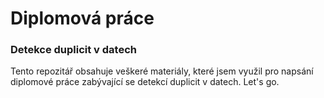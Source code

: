 # Diplomová práce
### Detekce duplicit v datech

Tento repozitář obsahuje veškeré materiály, které jsem využil pro napsání diplomové práce zabývající se detekcí duplicit v datech. Let's go.